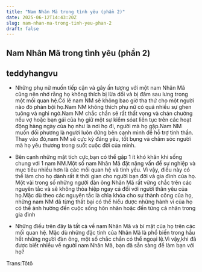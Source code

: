 ```yaml
---
title: "Nam Nhân Mã trong tình yêu (phần 2)"
date: 2025-06-12T14:43:20Z
slug: nam-nhan-ma-trong-tinh-yeu-phan-2
draft: false
---
```


## Nam Nhân Mã trong tình yêu (phần 2)

## teddyhangvu

- Những phụ nữ muốn tiếp cận và gây ấn tượng với một nam Nhân Mã cũng nên nhớ rằng họ không thích bị lừa dối và bị đâm sau lưng trong một mối quan hệ.Có lẽ nam NM sẽ không bao giờ tha thứ cho một người nào đó phản bội họ.Nam NM không thích phụ nữ có quá nhiều sự ghen tuông và nghi ngờ.Nam NM chắc chắn sẽ rất thất vọng và chán chường nếu vợ hoặc bạn gái của họ giữ một sự kiểm sóat liên tục trên các hoạt động hàng ngày của họ như là nơi họ đi, người mà họ gặp.Nam NM muốn đối phương là người luôn đứng bên cạnh mình để hỗ trợ tinh thần. Thay vào đó,nam NM sẽ cực kỳ đáng yêu, tốt bụng và chăm sóc người mà họ yêu thương trong suốt cuộc đời của mình.

- Bên cạnh những mặt tích cực,bạn có thể gặp 1 ít khó khăn khi sống chung với 1 nam NM.Một số nam Nhân Mã đặt nặng vấn đề sự nghiệp và mục tiêu nhiều hơn là các mối quan hệ và tình yêu. Vì vậy, điều này có thể làm cho họ dành rất ít thời gian cho người bạn đời và gia đình của họ. Một vài trong số những người đàn ông Nhân Mã rất vững chắc trên các nguyên tắc và sẽ không thỏa hiệp ngay cả đối với người thân yêu của họ.Mặc dù theo các nguyên tắc là chìa khóa cho sự thành công của họ, những nam NM đã từng thất bại có thể hiểu được những hành vi của họ có thể ảnh hưởng đến cuộc sống hôn nhân hoặc đến từng cá nhân trong gia đình

- Những điều trên đây là tất cả về nam Nhân Mã và bí mật của họ trên các mối quan hệ. Mặc dù những đặc tính của Nhân Mã là phổ biến trong hầu hết những người đàn ông, một số chắc chắn có thể ngoại lệ.Vì vậy,khi đã được biết nhiều về người nam Nhân Mã, bạn đã sẵn sàng để làm bạn với họ?


Trans:Tôtô